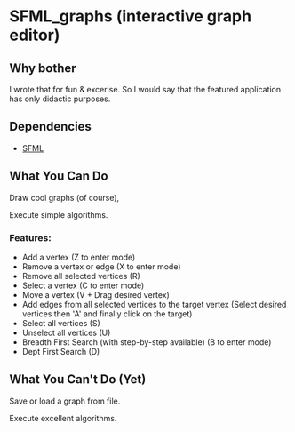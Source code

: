 # SFML_graphs (interactive graph editor)
## Why bother
I wrote that for fun & excerise. So I would say that the featured application has only didactic purposes.
## Dependencies
- [SFML](http://sfml.org)
## What You Can Do
Draw cool graphs (of course),

Execute simple algorithms.
### Features:
- Add a vertex (Z to enter mode)
- Remove a vertex or edge (X to enter mode)
- Remove all selected vertices (R)
- Select a vertex (C to enter mode)
- Move a vertex (V + Drag desired vertex)
- Add edges from all selected vertices to the target vertex (Select desired vertices then 'A' and finally click on the target)
- Select all vertices (S)
- Unselect all vertices (U)
- Breadth First Search (with step-by-step available) (B to enter mode) 
- Dept First Search (D)
## What You Can't Do (Yet)
Save or load a graph from file.

Execute excellent algorithms.
